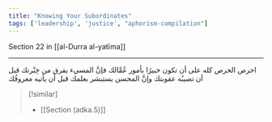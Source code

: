 ```yaml
---
title: "Knowing Your Subordinates"
tags: ['leadership', 'justice', "aphorism-compilation"]
---
```


 Section 22 in [[al-Durra al-yatīma]]

---
احرص الحرص كله على أن تكون خبيرًا بأمور عُمَّالك فإنَّ المسيء يفرق من خِبْرتك قبل أن تصيبُه عقوبتك وإنَّ المحسن يستبشر بعلمك قبل أن يأتيه معروفُك

> [!similar]
> - [[Section (adka.5)]]
